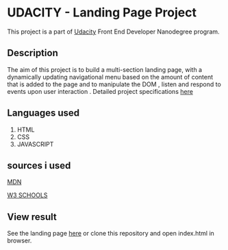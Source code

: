 # UDACITY - Landing Page Project
This project is a part of [Udacity](https://www.udacity.com/) Front End Developer Nanodegree program. 

## Description
The aim of this project is to build a multi-section landing page, with a dynamically updating navigational menu based on the amount of content that is added to the page and to manipulate the DOM , listen and respond to events upon user interaction . 
Detailed project specifications [here](https://review.udacity.com/#!/rubrics/2658/view)

## Languages used
1. HTML
2. CSS
3. JAVASCRIPT
 
## sources i used
[MDN](https://developer.mozilla.org/en-US/)

[W3 SCHOOLS](https://www.w3schools.com/)

## View result
See the landing page [here](https://udacitypro.000webhostapp.com/) or clone this repository and open index.html in browser.
